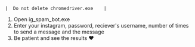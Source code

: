 ~~~~~~~~~~~~~~~~~~~~~~~~~
|  Do not delete chromedriver.exe    |
~~~~~~~~~~~~~~~~~~~~~~~~~

1) Open ig_spam_bot.exe
2) Enter your instagram, password, reciever's username, number of times to send a message and the message
3) Be patient and see the results ♥
